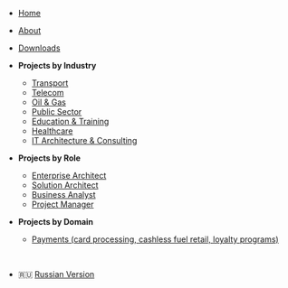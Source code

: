 - [Home](/en/)
- [About](/en/about)
- [Downloads](/en/downloads)

- **Projects by Industry**
  - [Transport](/en/projects/transport)
  - [Telecom](/en/projects/telecom)
  - [Oil & Gas](/en/projects/oilgas)
  - [Public Sector](/en/projects/gov)
  - [Education & Training](/en/projects/education)
  - [Healthcare](/en/projects/healthcare)
  - [IT Architecture & Consulting](/en/projects/it)

- **Projects by Role**
  - [Enterprise Architect](/en/roles/enterprise-architect)
  - [Solution Architect](/en/roles/solution-architect)
  - [Business Analyst](/en/roles/business-analyst)
  - [Project Manager](/en/roles/project-manager)

- **Projects by Domain**
  - [Payments (card processing, cashless fuel retail, loyalty programs)](/en/domains/card-processing.md)

<br>

- 🇷🇺 [Russian Version](/ru/)
